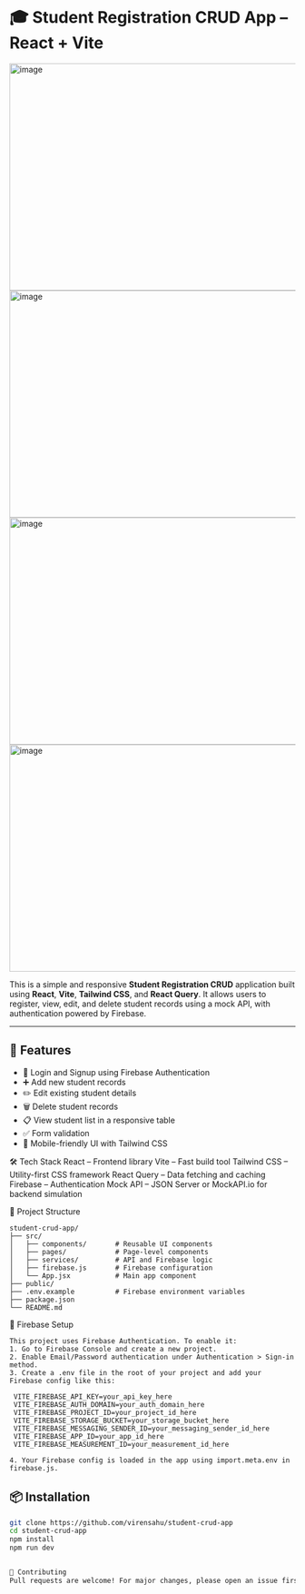 # 🎓 Student Registration CRUD App – React + Vite


<img width="650" height="400" alt="image" src="https://github.com/user-attachments/assets/294138fa-81dd-4b91-a50a-705009adaad8" /> 


<img width="650" height="400" alt="image" src="https://github.com/user-attachments/assets/59a88e48-4c92-402c-8da1-035fbf55f11e" /> 


<img width="650" height="400" alt="image" src="https://github.com/user-attachments/assets/05acdec9-9f56-4d76-a03d-3c0d8f594899" />


<img width="650" height="400" alt="image" src="https://github.com/user-attachments/assets/30c5111b-26d9-4817-87c4-db8516ffe79c" />







This is a simple and responsive **Student Registration CRUD** application built using **React**, **Vite**, **Tailwind CSS**, and **React Query**. It allows users to register, view, edit, and delete student records using a mock API, with authentication powered by Firebase.

---

## 🚀 Features

- 🔐 Login and Signup using Firebase Authentication
- ➕ Add new student records
- ✏️ Edit existing student details
- 🗑️ Delete student records
- 📋 View student list in a responsive table
- ✅ Form validation
- 📱 Mobile-friendly UI with Tailwind CSS

🛠️ Tech Stack
React – Frontend library
Vite – Fast build tool
Tailwind CSS – Utility-first CSS framework
React Query – Data fetching and caching
Firebase – Authentication
Mock API – JSON Server or MockAPI.io for backend simulation


📁 Project Structure
```
student-crud-app/
├── src/
│   ├── components/       # Reusable UI components
│   ├── pages/            # Page-level components
│   ├── services/         # API and Firebase logic
│   ├── firebase.js       # Firebase configuration
│   └── App.jsx           # Main app component
├── public/
├── .env.example          # Firebase environment variables
├── package.json
└── README.md
```

🔐 Firebase Setup
```
This project uses Firebase Authentication. To enable it:
1. Go to Firebase Console and create a new project.
2. Enable Email/Password authentication under Authentication > Sign-in method.
3. Create a .env file in the root of your project and add your Firebase config like this:

 VITE_FIREBASE_API_KEY=your_api_key_here
 VITE_FIREBASE_AUTH_DOMAIN=your_auth_domain_here
 VITE_FIREBASE_PROJECT_ID=your_project_id_here
 VITE_FIREBASE_STORAGE_BUCKET=your_storage_bucket_here
 VITE_FIREBASE_MESSAGING_SENDER_ID=your_messaging_sender_id_here
 VITE_FIREBASE_APP_ID=your_app_id_here
 VITE_FIREBASE_MEASUREMENT_ID=your_measurement_id_here

4. Your Firebase config is loaded in the app using import.meta.env in firebase.js.
``` 

## 📦 Installation

```bash
git clone https://github.com/virensahu/student-crud-app
cd student-crud-app                                       
npm install
npm run dev


🤝 Contributing
Pull requests are welcome! For major changes, please open an issue first to discuss what you'd like to change.
